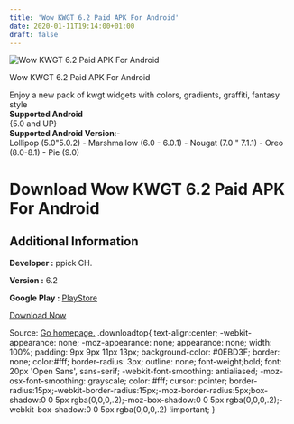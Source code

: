 ```yaml
---
title: 'Wow KWGT 6.2 Paid APK For Android'
date: 2020-01-11T19:14:00+01:00
draft: false
---
```


![Wow KWGT 6.2 Paid APK For Android](https://i1.wp.com/apkhome.net/wp-content/uploads/2020/01/Wow-KWGT-6.2-Paid.png "Wow KWGT 6.2 Paid APK For Android")

  

Wow KWGT 6.2 Paid APK For Android

Enjoy a new pack of kwgt widgets with colors, gradients, graffiti, fantasy style  
**Supported Android**  
{5.0 and UP}  
**Supported Android Version**:-  
Lollipop (5.0"5.0.2) - Marshmallow (6.0 - 6.0.1) - Nougat (7.0 " 7.1.1) - Oreo (8.0-8.1) - Pie (9.0)

Download Wow KWGT 6.2 Paid APK For Android
==========================================

Additional Information
----------------------

**Developer :** ppick CH.

**Version :** 6.2

**Google Play :** [PlayStore](https://play.google.com/store/apps/details?id=wowkwgt.kustom.pack)

  

[Download Now](https://store4app.co/post/wow-kwgt-6-2-paid-apk-for-android_1578766397)

  
Source: [Go homepage.](https://store4app.co/post/wow-kwgt-6-2-paid-apk-for-android_1578766397) .downloadtop{ text-align:center; -webkit-appearance: none; -moz-appearance: none; appearance: none; width: 100%; padding: 9px 9px 11px 13px; background-color: #0EBD3F; border: none; color:#fff; border-radius: 3px; outline: none; font-weight;bold; font: 20px 'Open Sans', sans-serif; -webkit-font-smoothing: antialiased; -moz-osx-font-smoothing: grayscale; color: #fff; cursor: pointer; border-radius:15px;-webkit-border-radius:15px;-moz-border-radius:5px;box-shadow:0 0 5px rgba(0,0,0,.2);-moz-box-shadow:0 0 5px rgba(0,0,0,.2);-webkit-box-shadow:0 0 5px rgba(0,0,0,.2) !important; }